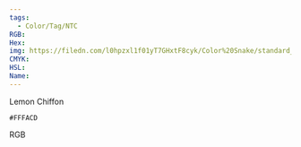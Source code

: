 ```yaml
---
tags:
  - Color/Tag/NTC
RGB:
Hex:
img: https://filedn.com/l0hpzxl1f01yT7GHxtF8cyk/Color%20Snake/standard_csv_to_svg//FFFACD.svg
CMYK:
HSL:
Name:
---
```

Lemon Chiffon
```palette
#FFFACD
```
RGB
